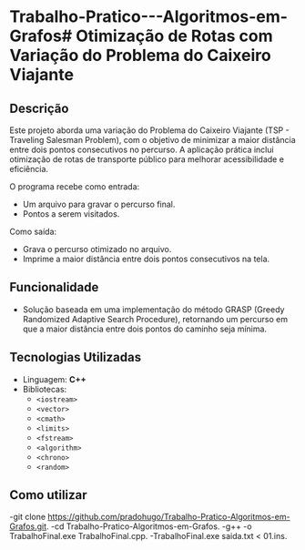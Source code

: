 # Trabalho-Pratico---Algoritmos-em-Grafos# **Otimização de Rotas com Variação do Problema do Caixeiro Viajante**

## **Descrição**
Este projeto aborda uma variação do Problema do Caixeiro Viajante (TSP - Traveling Salesman Problem), com o objetivo de minimizar a maior distância entre dois pontos consecutivos no percurso. A aplicação prática inclui otimização de rotas de transporte público para melhorar acessibilidade e eficiência.

O programa recebe como entrada:
- Um arquivo para gravar o percurso final.
- Pontos a serem visitados.

Como saída:
- Grava o percurso otimizado no arquivo.
- Imprime a maior distância entre dois pontos consecutivos na tela.

## **Funcionalidade**
- Solução baseada em uma implementação do método GRASP (Greedy Randomized Adaptive Search Procedure), retornando um percurso em que a maior distância entre dois pontos do caminho seja mínima.

## **Tecnologias Utilizadas**
- Linguagem: **C++**
- Bibliotecas:
  - `<iostream>`
  - `<vector>`
  - `<cmath>`
  - `<limits>`
  - `<fstream>`
  - `<algorithm>`
  - `<chrono>`
  - `<random>`
 
 ## **Como utilizar**

-git clone https://github.com/pradohugo/Trabalho-Pratico-Algoritmos-em-Grafos.git.
-cd Trabalho-Pratico-Algoritmos-em-Grafos.
-g++ -o TrabalhoFinal.exe TrabalhoFinal.cpp.
-TrabalhoFinal.exe saida.txt < 01.ins.



